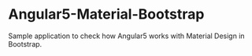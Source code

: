 # Angular5-Material-Bootstrap
Sample application to check how Angular5 works with Material Design in Bootstrap.


